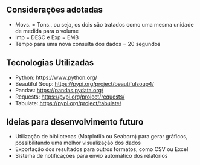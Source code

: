 ## Considerações adotadas
- Movs. = Tons., ou seja, os dois são tratados como uma mesma unidade de medida para o volume
- Imp = DESC e Exp = EMB
- Tempo para uma nova consulta dos dados = 20 segundos
  
## Tecnologias Utilizadas
- Python:
  https://www.python.org/
- Beautiful Soup:
  https://pypi.org/project/beautifulsoup4/
- Pandas:
  https://pandas.pydata.org/
- Requests:
  https://pypi.org/project/requests/
- Tabulate:
  https://pypi.org/project/tabulate/

## Ideias para desenvolvimento futuro
- Utilização de bibliotecas (Matplotlib ou Seaborn) para gerar gráficos, possibilitando uma melhor visualização dos dados
- Exportação dos resultados para outros formatos, como CSV ou Excel
- Sistema de notificações para envio automático dos relatórios


